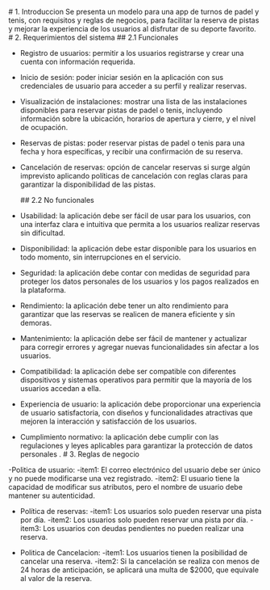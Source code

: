 ﻿\# 1. Introduccion
Se presenta un modelo para una app de turnos de padel y tenis, con requisitos y reglas de
negocios, para facilitar la reserva de pistas y mejorar la experiencia de los usuarios al
disfrutar de su deporte favorito.
\# 2. Requerimientos del sistema
\## 2.1 Funcionales

- Registro de usuarios: permitir a los usuarios registrarse y crear una cuenta con
  información requerida.
- Inicio de sesión: poder iniciar sesión en la aplicación con sus credenciales de usuario
  para acceder a su perfil y realizar reservas.
- Visualización de instalaciones: mostrar una lista de las instalaciones disponibles para
  reservar pistas de padel o tenis, incluyendo información sobre la ubicación, horarios de
  apertura y cierre, y el nivel de ocupación.
- Reservas de pistas: poder reservar pistas de padel o tenis para una fecha y hora
  específicas, y recibir una confirmación de su reserva.
- Cancelación de reservas: opción de cancelar reservas si surge algún imprevisto aplicando
  políticas de cancelación con reglas claras para garantizar la disponibilidad de las pistas.

  \## 2.2 No funcionales
- Usabilidad: la aplicación debe ser fácil de usar para los usuarios, con una interfaz
  clara e intuitiva que permita a los usuarios realizar reservas sin dificultad.
- Disponibilidad: la aplicación debe estar disponible para los usuarios en todo momento,
  sin interrupciones en el servicio.
- Seguridad: la aplicación debe contar con medidas de seguridad para proteger los datos
  personales de los usuarios y los pagos realizados en la plataforma.
- Rendimiento: la aplicación debe tener un alto rendimiento para garantizar que las reservas
  se realicen de manera eficiente y sin demoras.
- Mantenimiento: la aplicación debe ser fácil de mantener y actualizar para corregir errores
  y agregar nuevas funcionalidades sin afectar a los usuarios.
- Compatibilidad: la aplicación debe ser compatible con diferentes dispositivos y sistemas
  operativos para permitir que la mayoría de los usuarios accedan a ella.
- Experiencia de usuario: la aplicación debe proporcionar una experiencia de usuario
  satisfactoria, con diseños y funcionalidades atractivas que mejoren la interacción y satisfacción de los usuarios.
- Cumplimiento normativo: la aplicación debe cumplir con las regulaciones y leyes
  aplicables para garantizar la protección de datos personales .
  \# 3. Reglas de negocio

-Politica de usuario:
-item1: El correo electrónico del usuario debe ser único y no puede modificarse una vez registrado. 
-item2: El usuario tiene la capacidad de modificar sus atributos, pero el nombre de usuario debe mantener su autenticidad.

- Política de reservas:
-item1: Los usuarios solo pueden reservar una pista por día.
-item2: Los usuarios solo pueden reservar una pista por día.
-item3: Los usuarios con deudas pendientes no pueden realizar una reserva.

- Politica de Cancelacion: 
-item1: Los usuarios tienen la posibilidad de cancelar una reserva.
-item2: Si la cancelación se realiza con menos de 24 horas de anticipación, se aplicará una multa de $2000, que equivale al valor de la reserva.

